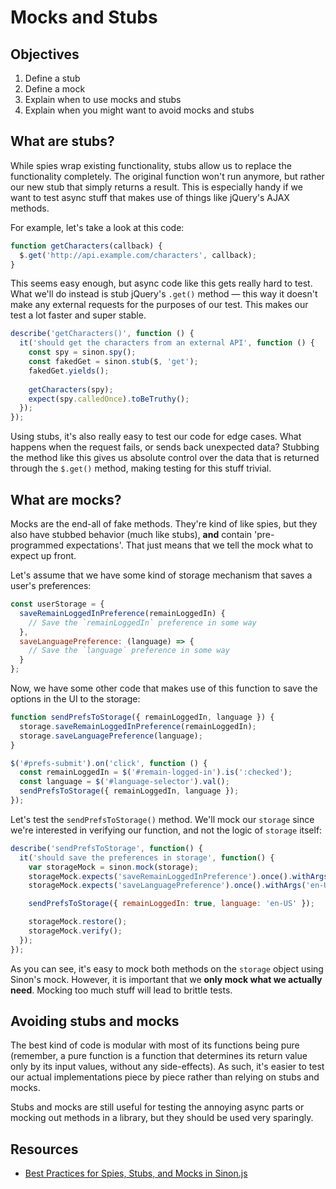 # Mocks and Stubs

## Objectives

1. Define a stub
2. Define a mock
3. Explain when to use mocks and stubs
4. Explain when you might want to avoid mocks and stubs

## What are stubs?
While spies wrap existing functionality, stubs allow us to replace the functionality completely.
The original function won't run anymore, but rather our new stub that simply returns a result. This
is especially handy if we want to test async stuff that makes use of things like jQuery's AJAX methods.

For example, let's take a look at this code:

```js
function getCharacters(callback) {
  $.get('http://api.example.com/characters', callback);
}
```

This seems easy enough, but async code like this gets really hard to test. What we'll do instead is
stub jQuery's `.get()` method — this way it doesn't make any external requests for the purposes of
our test. This makes our test a lot faster and super stable.

```js
describe('getCharacters()', function () {
  it('should get the characters from an external API', function () {
    const spy = sinon.spy();
    const fakedGet = sinon.stub($, 'get');
    fakedGet.yields();
    
    getCharacters(spy);
    expect(spy.calledOnce).toBeTruthy();
  });
});
```

Using stubs, it's also really easy to test our code for edge cases. What happens when the request
fails, or sends back unexpected data? Stubbing the method like this gives us absolute control over
the data that is returned through the `$.get()` method, making testing for this stuff trivial.

## What are mocks?
Mocks are the end-all of fake methods. They're kind of like spies, but they also have stubbed
behavior (much like stubs), **and** contain 'pre-programmed expectations'. That just means that we
tell the mock what to expect up front.

Let's assume that we have some kind of storage mechanism that saves a user's preferences:

```js
const userStorage = {
  saveRemainLoggedInPreference(remainLoggedIn) {
    // Save the `remainLoggedIn` preference in some way
  },
  saveLanguagePreference: (language) => {
    // Save the `language` preference in some way
  }
};
```

Now, we have some other code that makes use of this function to save the options in the UI to the
storage:

```js
function sendPrefsToStorage({ remainLoggedIn, language }) {
  storage.saveRemainLoggedInPreference(remainLoggedIn);
  storage.saveLanguagePreference(language);
}

$('#prefs-submit').on('click', function () {
  const remainLoggedIn = $('#remain-logged-in').is(':checked');
  const language = $('#language-selector').val();
  sendPrefsToStorage({ remainLoggedIn, language });
});
```

Let's test the `sendPrefsToStorage()` method. We'll mock our `storage` since we're interested in
verifying our function, and not the logic of `storage` itself:

```js
describe('sendPrefsToStorage', function() {
  it('should save the preferences in storage', function() {
    var storageMock = sinon.mock(storage);
    storageMock.expects('saveRemainLoggedInPreference').once().withArgs(true);
    storageMock.expects('saveLanguagePreference').once().withArgs('en-US');

    sendPrefsToStorage({ remainLoggedIn: true, language: 'en-US' });

    storageMock.restore();
    storageMock.verify();
  });
});
```

As you can see, it's easy to mock both methods on the `storage` object using Sinon's mock. However,
it is important that we **only mock what we actually need**. Mocking too much stuff will lead to
brittle tests.


## Avoiding stubs and mocks
The best kind of code is modular with most of its functions being pure (remember, a pure function is
a function that determines its return value only by its input values, without any side-effects). As
such, it's easier to test our actual implementations piece by piece rather than relying on stubs and
mocks.

Stubs and mocks are still useful for testing the annoying async parts or mocking out methods
in a library, but they should be used very sparingly.

## Resources
- [Best Practices for Spies, Stubs, and Mocks in Sinon.js](https://semaphoreci.com/community/tutorials/best-practices-for-spies-stubs-and-mocks-in-sinon-js)
